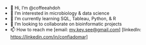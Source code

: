 - 👋 Hi, I’m @coffeeahdoh
- 👀 I’m interested in microbiology & data science
- 🌱 I’m currently learning SQL, Tableau, Python, & R
- 💞️ I’m looking to collaborate on bioinformatic projects
- 📫 How to reach me [email: my.key.see@gmail.com] 
										 [linkedIn: https://linkedin.com/in/confiadomar]  

<!---
coffeeahdoh/coffeeahdoh is a ✨ special ✨ repository because its `README.md` (this file) appears on your GitHub profile.
You can click the Preview link to take a look at your changes.
--->
